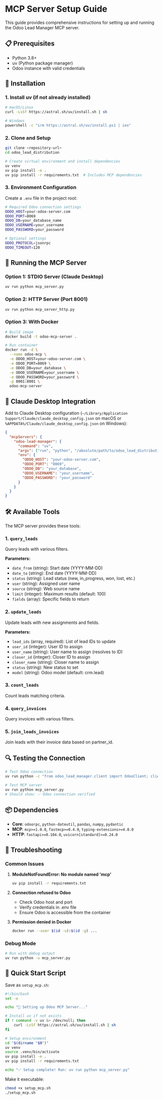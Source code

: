 # MCP Server Setup Guide

This guide provides comprehensive instructions for setting up and running the Odoo Lead Manager MCP server.

## 📋 Prerequisites

- Python 3.8+ 
- uv (Python package manager)
- Odoo instance with valid credentials

## 🔧 Installation

### 1. Install uv (if not already installed)
```bash
# macOS/Linux
curl -LsSf https://astral.sh/uv/install.sh | sh

# Windows
powershell -c "irm https://astral.sh/uv/install.ps1 | iex"
```

### 2. Clone and Setup
```bash
git clone <repository-url>
cd odoo_lead_distribution

# Create virtual environment and install dependencies
uv venv
uv pip install -e .
uv pip install -r requirements.txt  # Includes MCP dependencies
```

### 3. Environment Configuration

Create a `.env` file in the project root:

```bash
# Required Odoo connection settings
ODOO_HOST=your-odoo-server.com
ODOO_PORT=8069
ODOO_DB=your_database_name
ODOO_USERNAME=your_username
ODOO_PASSWORD=your_password

# Optional settings
ODOO_PROTOCOL=jsonrpc
ODOO_TIMEOUT=120
```

## 🚀 Running the MCP Server

### Option 1: STDIO Server (Claude Desktop)
```bash
uv run python mcp_server.py
```

### Option 2: HTTP Server (Port 8001)
```bash
uv run python mcp_server_http.py
```

### Option 3: With Docker
```bash
# Build image
docker build -t odoo-mcp-server .

# Run container
docker run -d \
  --name odoo-mcp \
  -e ODOO_HOST=your-odoo-server.com \
  -e ODOO_PORT=8069 \
  -e ODOO_DB=your_database \
  -e ODOO_USERNAME=your_username \
  -e ODOO_PASSWORD=your_password \
  -p 8001:8001 \
  odoo-mcp-server
```

## 🔗 Claude Desktop Integration

Add to Claude Desktop configuration (`~/Library/Application Support/Claude/claude_desktop_config.json` on macOS or `%APPDATA%/Claude/claude_desktop_config.json` on Windows):

```json
{
  "mcpServers": {
    "odoo-lead-manager": {
      "command": "uv",
      "args": ["run", "python", "/absolute/path/to/odoo_lead_distribution/mcp_server.py"],
      "env": {
        "ODOO_HOST": "your-odoo-server.com",
        "ODOO_PORT": "8069",
        "ODOO_DB": "your_database",
        "ODOO_USERNAME": "your_username",
        "ODOO_PASSWORD": "your_password"
      }
    }
  }
}
```

## 🛠️ Available Tools

The MCP server provides these tools:

### 1. `query_leads`
Query leads with various filters.

**Parameters:**
- `date_from` (string): Start date (YYYY-MM-DD)
- `date_to` (string): End date (YYYY-MM-DD)
- `status` (string): Lead status (new, in_progress, won, lost, etc.)
- `user` (string): Assigned user name
- `source` (string): Web source name
- `limit` (integer): Maximum results (default: 100)
- `fields` (array): Specific fields to return

### 2. `update_leads`
Update leads with new assignments and fields.

**Parameters:**
- `lead_ids` (array, required): List of lead IDs to update
- `user_id` (integer): User ID to assign
- `user_name` (string): User name to assign (resolves to ID)
- `closer_id` (integer): Closer ID to assign
- `closer_name` (string): Closer name to assign
- `status` (string): New status to set
- `model` (string): Odoo model (default: crm.lead)

### 3. `count_leads`
Count leads matching criteria.

### 4. `query_invoices`
Query invoices with various filters.

### 5. `join_leads_invoices`
Join leads with their invoice data based on partner_id.

## 🔍 Testing the Connection

```bash
# Test Odoo connection
uv run python -c "from odoo_lead_manager.client import OdooClient; client = OdooClient(); client.connect(); print('✅ Connected successfully')"

# Test MCP server
uv run python mcp_server.py
# Should show: ✅ Odoo connection verified
```

## 📦 Dependencies

- **Core**: `odoorpc`, `python-dateutil`, `pandas`, `numpy`, `pydantic`
- **MCP**: `mcp>=1.0.0`, `fastmcp>=0.4.0`, `typing-extensions>=4.0.0`
- **HTTP**: `fastapi>=0.104.0`, `uvicorn[standard]>=0.24.0`

## 🐛 Troubleshooting

### Common Issues

1. **ModuleNotFoundError: No module named 'mcp'**
   ```bash
   uv pip install -r requirements.txt
   ```

2. **Connection refused to Odoo**
   - Check Odoo host and port
   - Verify credentials in .env file
   - Ensure Odoo is accessible from the container

3. **Permission denied in Docker**
   ```bash
   docker run --user $(id -u):$(id -g) ...
   ```

### Debug Mode
```bash
# Run with debug output
uv run python -u mcp_server.py
```

## 🚀 Quick Start Script

Save as `setup_mcp.sh`:

```bash
#!/bin/bash
set -e

echo "🚀 Setting up Odoo MCP Server..."

# Install uv if not exists
if ! command -v uv &> /dev/null; then
    curl -LsSf https://astral.sh/uv/install.sh | sh
fi

# Setup environment
cd "$(dirname "$0")"
uv venv
source .venv/bin/activate
uv pip install -e .
uv pip install -r requirements.txt

echo "✅ Setup complete! Run: uv run python mcp_server.py"
```

Make it executable:
```bash
chmod +x setup_mcp.sh
./setup_mcp.sh
```